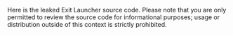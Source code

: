 Here is the leaked Exit Launcher source code. Please note that you are only permitted to review the source code for informational purposes; usage or distribution outside of this context is strictly prohibited.
